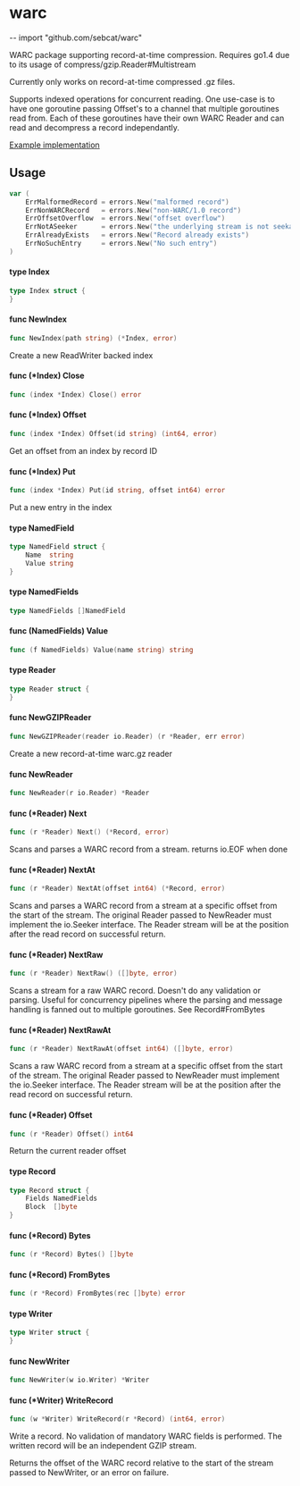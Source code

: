# warc
--
    import "github.com/sebcat/warc"

WARC package supporting record-at-time compression. Requires go1.4 due to its
usage of compress/gzip.Reader#Multistream

Currently only works on record-at-time compressed .gz files.

Supports indexed operations for concurrent reading. One use-case is to have one
goroutine passing Offset's to a channel that multiple goroutines read from. Each
of these goroutines have their own WARC Reader and can read and decompress a
record independantly.

[Example implementation](https://github.com/sebcat/warc-urls)

## Usage

```go
var (
	ErrMalformedRecord = errors.New("malformed record")
	ErrNonWARCRecord   = errors.New("non-WARC/1.0 record")
	ErrOffsetOverflow  = errors.New("offset overflow")
	ErrNotASeeker      = errors.New("the underlying stream is not seekable")
	ErrAlreadyExists   = errors.New("Record already exists")
	ErrNoSuchEntry     = errors.New("No such entry")
)
```

#### type Index

```go
type Index struct {
}
```


#### func  NewIndex

```go
func NewIndex(path string) (*Index, error)
```
Create a new ReadWriter backed index

#### func (*Index) Close

```go
func (index *Index) Close() error
```

#### func (*Index) Offset

```go
func (index *Index) Offset(id string) (int64, error)
```
Get an offset from an index by record ID

#### func (*Index) Put

```go
func (index *Index) Put(id string, offset int64) error
```
Put a new entry in the index

#### type NamedField

```go
type NamedField struct {
	Name  string
	Value string
}
```


#### type NamedFields

```go
type NamedFields []NamedField
```


#### func (NamedFields) Value

```go
func (f NamedFields) Value(name string) string
```

#### type Reader

```go
type Reader struct {
}
```


#### func  NewGZIPReader

```go
func NewGZIPReader(reader io.Reader) (r *Reader, err error)
```
Create a new record-at-time warc.gz reader

#### func  NewReader

```go
func NewReader(r io.Reader) *Reader
```

#### func (*Reader) Next

```go
func (r *Reader) Next() (*Record, error)
```
Scans and parses a WARC record from a stream. returns io.EOF when done

#### func (*Reader) NextAt

```go
func (r *Reader) NextAt(offset int64) (*Record, error)
```
Scans and parses a WARC record from a stream at a specific offset from the start
of the stream. The original Reader passed to NewReader must implement the
io.Seeker interface. The Reader stream will be at the position after the read
record on successful return.

#### func (*Reader) NextRaw

```go
func (r *Reader) NextRaw() ([]byte, error)
```
Scans a stream for a raw WARC record. Doesn't do any validation or parsing.
Useful for concurrency pipelines where the parsing and message handling is
fanned out to multiple goroutines. See Record#FromBytes

#### func (*Reader) NextRawAt

```go
func (r *Reader) NextRawAt(offset int64) ([]byte, error)
```
Scans a raw WARC record from a stream at a specific offset from the start of the
stream. The original Reader passed to NewReader must implement the io.Seeker
interface. The Reader stream will be at the position after the read record on
successful return.

#### func (*Reader) Offset

```go
func (r *Reader) Offset() int64
```
Return the current reader offset

#### type Record

```go
type Record struct {
	Fields NamedFields
	Block  []byte
}
```


#### func (*Record) Bytes

```go
func (r *Record) Bytes() []byte
```

#### func (*Record) FromBytes

```go
func (r *Record) FromBytes(rec []byte) error
```

#### type Writer

```go
type Writer struct {
}
```


#### func  NewWriter

```go
func NewWriter(w io.Writer) *Writer
```

#### func (*Writer) WriteRecord

```go
func (w *Writer) WriteRecord(r *Record) (int64, error)
```
Write a record. No validation of mandatory WARC fields is performed. The written
record will be an independent GZIP stream.

Returns the offset of the WARC record relative to the start of the stream passed
to NewWriter, or an error on failure.
